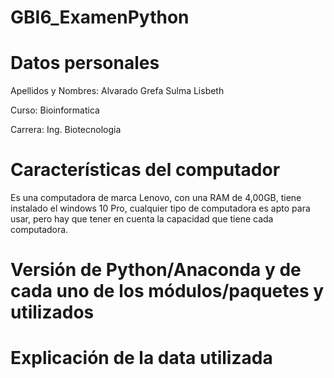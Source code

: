 # GBI6_ExamenPython
# Datos  personales 
Apellidos y Nombres: Alvarado Grefa Sulma Lisbeth

Curso: Bioinformatica 

Carrera: Ing. Biotecnologia 

# Características del computador
Es una computadora de marca Lenovo, con una RAM de 4,00GB, tiene instalado el windows 10 Pro,
cualquier tipo de computadora es apto para usar, pero hay que tener en cuenta la capacidad que tiene cada computadora.
# Versión de Python/Anaconda y de cada uno de los módulos/paquetes y utilizados

# Explicación de la data utilizada

